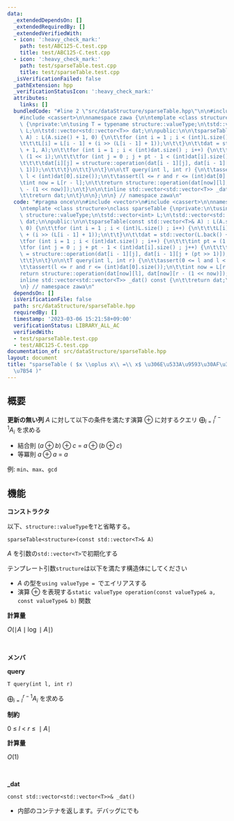 ```yaml
---
data:
  _extendedDependsOn: []
  _extendedRequiredBy: []
  _extendedVerifiedWith:
  - icon: ':heavy_check_mark:'
    path: test/ABC125-C.test.cpp
    title: test/ABC125-C.test.cpp
  - icon: ':heavy_check_mark:'
    path: test/sparseTable.test.cpp
    title: test/sparseTable.test.cpp
  _isVerificationFailed: false
  _pathExtension: hpp
  _verificationStatusIcon: ':heavy_check_mark:'
  attributes:
    links: []
  bundledCode: "#line 2 \"src/dataStructure/sparseTable.hpp\"\n\n#include <vector>\n\
    #include <cassert>\n\nnamespace zawa {\n\ntemplate <class structure>\nclass sparseTable\
    \ {\nprivate:\n\tusing T = typename structure::valueType;\n\tstd::vector<int>\
    \ L;\n\tstd::vector<std::vector<T>> dat;\n\npublic:\n\n\tsparseTable(const std::vector<T>&\
    \ A) : L(A.size() + 1, 0) {\n\t\tfor (int i = 1 ; i < (int)L.size() ; i++) {\n\
    \t\t\tL[i] = L[i - 1] + (i >> (L[i - 1] + 1));\n\t\t}\n\t\tdat = std::vector(L.back()\
    \ + 1, A);\n\t\tfor (int i = 1 ; i < (int)dat.size() ; i++) {\n\t\t\tint pt =\
    \ (1 << i);\n\t\t\tfor (int j = 0 ; j + pt - 1 < (int)dat[i].size() ; j++) {\n\
    \t\t\t\tdat[i][j] = structure::operation(dat[i - 1][j], dat[i - 1][j + (pt >>\
    \ 1)]);\n\t\t\t}\n\t\t}\n\t}\n\n\tT query(int l, int r) {\n\t\tassert(0 <= l and\
    \ l < (int)dat[0].size());\n\t\tassert(l <= r and r <= (int)dat[0].size());\n\t\
    \tint now = L[r - l];\n\t\treturn structure::operation(dat[now][l], dat[now][r\
    \ - (1 << now)]);\n\t}\n\n\tinline std::vector<std::vector<T>> _dat() const {\n\
    \t\treturn dat;\n\t}\n\n};\n\n} // namespace zawa\n"
  code: "#pragma once\n\n#include <vector>\n#include <cassert>\n\nnamespace zawa {\n\
    \ntemplate <class structure>\nclass sparseTable {\nprivate:\n\tusing T = typename\
    \ structure::valueType;\n\tstd::vector<int> L;\n\tstd::vector<std::vector<T>>\
    \ dat;\n\npublic:\n\n\tsparseTable(const std::vector<T>& A) : L(A.size() + 1,\
    \ 0) {\n\t\tfor (int i = 1 ; i < (int)L.size() ; i++) {\n\t\t\tL[i] = L[i - 1]\
    \ + (i >> (L[i - 1] + 1));\n\t\t}\n\t\tdat = std::vector(L.back() + 1, A);\n\t\
    \tfor (int i = 1 ; i < (int)dat.size() ; i++) {\n\t\t\tint pt = (1 << i);\n\t\t\
    \tfor (int j = 0 ; j + pt - 1 < (int)dat[i].size() ; j++) {\n\t\t\t\tdat[i][j]\
    \ = structure::operation(dat[i - 1][j], dat[i - 1][j + (pt >> 1)]);\n\t\t\t}\n\
    \t\t}\n\t}\n\n\tT query(int l, int r) {\n\t\tassert(0 <= l and l < (int)dat[0].size());\n\
    \t\tassert(l <= r and r <= (int)dat[0].size());\n\t\tint now = L[r - l];\n\t\t\
    return structure::operation(dat[now][l], dat[now][r - (1 << now)]);\n\t}\n\n\t\
    inline std::vector<std::vector<T>> _dat() const {\n\t\treturn dat;\n\t}\n\n};\n\
    \n} // namespace zawa\n"
  dependsOn: []
  isVerificationFile: false
  path: src/dataStructure/sparseTable.hpp
  requiredBy: []
  timestamp: '2023-03-06 15:21:58+09:00'
  verificationStatus: LIBRARY_ALL_AC
  verifiedWith:
  - test/sparseTable.test.cpp
  - test/ABC125-C.test.cpp
documentation_of: src/dataStructure/sparseTable.hpp
layout: document
title: "sparseTable ( $x \\oplus x\\ =\\ x$ \u306E\u533A\u9593\u30AF\u30A8\u30EA\u89E3\
  \u7B54 )"
---
```


## 概要

**更新の無い列** $A$ に対して以下の条件を満たす演算 $\oplus$ に対するクエリ $\displaystyle \bigoplus_{i = l}^{r - 1}A_i$ を求める

- 結合則 $(a \oplus b) \oplus c\ =\ a \oplus (b \oplus c)$
- 等冪則 $a \oplus a\ =\ a$

例: `min`、`max`、`gcd`

## 機能

**コンストラクタ**

以下、`structure::valueType`を`T`と省略する。
```
sparseTable<structure>(const std::vector<T>& A)
```
$A$ を引数の`std::vector<T>`で初期化する

テンプレート引数`structure`は以下を満たす構造体にしてください
- $A$ の型を`using valueType = `でエイリアスする
- 演算 $\oplus$ を表現する`static valueType operation(const valueType& a, const valueType& b)` 関数

**計算量**

$O(\mid A\mid \log \mid A \mid)$

<br />

**メンバ**

**query**
```
T query(int l, int r)
```

$\displaystyle \bigoplus_{i = l}^{r - 1}A_i$ を求める

**制約**

$0\ \le\ l\ <\ r\ \le\ \mid A\mid$

**計算量**

$O(1)$

<br />

**_dat**
```
const std::vector<std::vector<T>>& _dat()
```
- 内部のコンテナを返します。デバッグにでも
